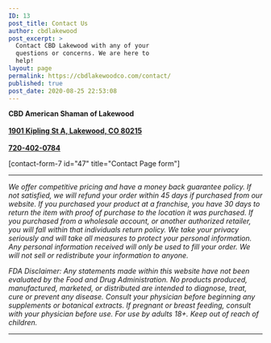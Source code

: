 ```yaml
---
ID: 13
post_title: Contact Us
author: cbdlakewood
post_excerpt: >
  Contact CBD Lakewood with any of your
  questions or concerns. We are here to
  help!
layout: page
permalink: https://cbdlakewoodco.com/contact/
published: true
post_date: 2020-08-25 22:53:08
---
```

<!-- wp:columns -->
<div class="wp-block-columns"><!-- wp:column {"width":33.33} -->
<div class="wp-block-column" style="flex-basis:33.33%"><!-- wp:paragraph -->
<p><strong><strong><strong>CBD American Shaman of Lakewood</strong><br></strong></strong><br><strong><strong><a href="https://g.page/cbd-american-shaman-of-lakewood?share">1901 Kipling St A, Lakewood, CO 80215</a><br><br><a href="tel:+1-720-402-0784">720-402-0784</a></strong></strong></p>
<!-- /wp:paragraph --></div>
<!-- /wp:column -->

<!-- wp:column {"width":66.66} -->
<div class="wp-block-column" style="flex-basis:66.66%"><!-- wp:paragraph -->
<p>[contact-form-7 id="47" title="Contact Page form"]</p>
<!-- /wp:paragraph --></div>
<!-- /wp:column --></div>
<!-- /wp:columns -->

<!-- wp:separator -->
<hr class="wp-block-separator"/>
<!-- /wp:separator -->

<!-- wp:paragraph -->
<p><em>We offer competitive pricing and have a money back guarantee policy. If not satisfied, we will refund your order within 45 days if purchased from our website. If you purchased your product at a franchise, you have 30 days to return the item with proof of purchase to the location it was purchased. If you purchased from a wholesale account, or another authorized retailer, you will fall within that individuals return policy. We take your privacy seriously and will take all measures to protect your personal information. Any personal information received will only be used to fill your order. We will not sell or redistribute your information to anyone.</em></p>
<!-- /wp:paragraph -->

<!-- wp:paragraph -->
<p><em>FDA Disclaimer: Any statements made within this website have not been evaluated by the Food and Drug Administration. No products produced, manufactured, marketed, or distributed are intended to diagnose, treat, cure or prevent any disease. Consult your physician before beginning any supplements or botanical extracts. If pregnant or breast feeding, consult with your physician before use. For use by adults 18+. Keep out of reach of children.</em></p>
<!-- /wp:paragraph -->

<!-- wp:separator -->
<hr class="wp-block-separator"/>
<!-- /wp:separator -->